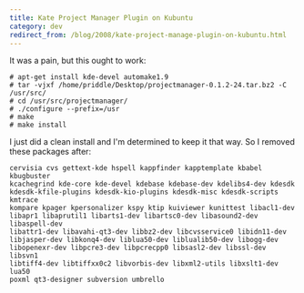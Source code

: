 ```yaml
---
title: Kate Project Manager Plugin on Kubuntu
category: dev
redirect_from: /blog/2008/kate-project-manage-plugin-on-kubuntu.html
---
```


It was a pain, but this ought to work:

```
# apt-get install kde-devel automake1.9
# tar -vjxf /home/priddle/Desktop/projectmanager-0.1.2-24.tar.bz2 -C /usr/src/
# cd /usr/src/projectmanager/
# ./configure --prefix=/usr
# make
# make install
```

I just did a clean install and I'm determined to keep it that way. So I
removed these packages after:

```
cervisia cvs gettext-kde hspell kappfinder kapptemplate kbabel kbugbuster
kcachegrind kde-core kde-devel kdebase kdebase-dev kdelibs4-dev kdesdk
kdesdk-kfile-plugins kdesdk-kio-plugins kdesdk-misc kdesdk-scripts kmtrace
kompare kpager kpersonalizer kspy ktip kuiviewer kunittest libacl1-dev
libapr1 libaprutil1 libarts1-dev libartsc0-dev libasound2-dev libaspell-dev
libattr1-dev libavahi-qt3-dev libbz2-dev libcvsservice0 libidn11-dev
libjasper-dev libkonq4-dev liblua50-dev liblualib50-dev libogg-dev
libopenexr-dev libpcre3-dev libpcrecpp0 libsasl2-dev libssl-dev libsvn1
libtiff4-dev libtiffxx0c2 libvorbis-dev libxml2-utils libxslt1-dev lua50
poxml qt3-designer subversion umbrello
```
